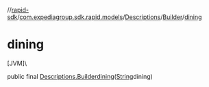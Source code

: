 //[rapid-sdk](../../../../index.md)/[com.expediagroup.sdk.rapid.models](../../index.md)/[Descriptions](../index.md)/[Builder](index.md)/[dining](dining.md)

# dining

[JVM]\

public final [Descriptions.Builder](index.md)[dining](dining.md)([String](https://docs.oracle.com/javase/8/docs/api/java/lang/String.html)dining)
